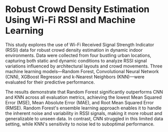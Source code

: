 # Robust Crowd Density Estimation Using Wi-Fi RSSI and Machine Learning

This study explores the use of Wi-Fi Received Signal Strength Indicator (RSSI) data for robust crowd density estimation in dynamic indoor environments. Data were collected from four bustling urban locations, capturing both static and dynamic conditions to analyze RSSI signal variations influenced by architectural layouts and crowd movements. Three machine learning models—Random Forest, Convolutional Neural Network (CNN), XGBoost Regressor and k-Nearest Neighbors (KNN)—were evaluated for their predictive performance.

The results demonstrate that Random Forest significantly outperforms CNN and KNN across all evaluation metrics, achieving the lowest Mean Squared Error (MSE), Mean Absolute Error (MAE), and Root Mean Squared Error (RMSE). Random Forest's ensemble learning approach enables it to handle the inherent noise and variability in RSSI signals, making it more robust and generalizable to unseen data. In contrast, CNN struggled in this limited data setting, while KNN's sensitivity to noise led to suboptimal performance.
